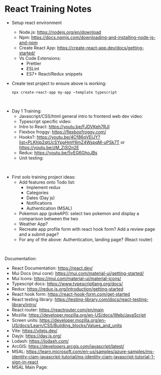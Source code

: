# React Training Notes

- Setup react environment
    - Node.js: https://nodejs.org/en/download
    - Npm: https://docs.npmjs.com/downloading-and-installing-node-js-and-npm
    - Create React App: https://create-react-app.dev/docs/getting-started/
    - Vs Code Extensions:
        - Prettier
        - ESLint
        - ES7+ React/Redux snippets

- Create test project to ensure above is working:

    `npx create-react-app my-app —template typescript`

<br/>

- Day 1 Training:
    - Javascript/CSS/html general intro to frontend web dev video:
    - Typescript specific video:
    - Intro to React: https://youtu.be/FJDVKeh7RJI
    - Flexbox froggy: https://flexboxfroggy.com/
    - Hooks?:  https://youtu.be/4Cf86qVEIJY?list=PLKhlp2qtUcSYppHmY6mZ4WspqM-uPSk7T or https://youtu.be/zM_ZiSl2n2E
    - Redux: https://youtu.be/5yEG6GhoJBs
    - Unit testing:

<br/>

- First solo training project ideas:
    - Add features onto Todo list:
        - Implement redux
        - Categories
        - Dates (Day js)
        - Notifications
        - Authentication (MSAL)
    - Pokemon app (pokeAPI): select two pokemon and display a comparison between the two
    - Weather App?
    - Recreate app profile form with react hook form? Add a review page and a submit page?
    - For any of the above: Authentication, landing page? (React router)

<br/>

Documentation:
- React Documentation: https://react.dev/
- Mui Docs (mui core): https://mui.com/material-ui/getting-started/
- Mui Icons: https://mui.com/material-ui/material-icons/
- Typescript docs: https://www.typescriptlang.org/docs/
- Redux: https://redux.js.org/introduction/getting-started
- React hook form: https://react-hook-form.com/get-started
- React testing library: https://testing-library.com/docs/react-testing-library/intro/
- React router: https://reactrouter.com/en/main
- Mozilla: https://developer.mozilla.org/en-US/docs/Web/JavaScript
- Screen units: https://developer.mozilla.org/en-US/docs/Learn/CSS/Building_blocks/Values_and_units
- Vite: https://vitejs.dev/
- Dayjs: https://day.js.org/
- Lodash: https://lodash.com/
- ArcGIS: https://developers.arcgis.com/javascript/latest/
- MSAL: https://learn.microsoft.com/en-us/samples/azure-samples/ms-identity-ciam-javascript-tutorial/ms-identity-ciam-javascript-tutorial-1-sign-in-react
- MSAL Main Page:
